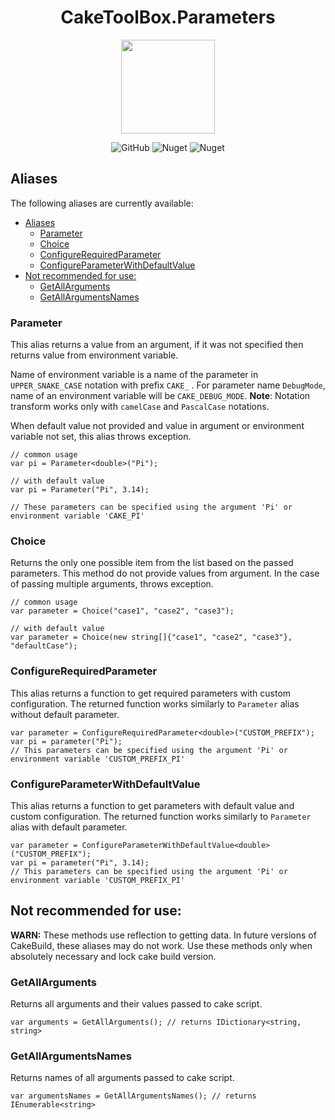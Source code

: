 <h1 align="center">CakeToolBox.Parameters</h1>

<p align="center">
  <img width="150px" src="https://res.cloudinary.com/evg-abramovitch/image/upload/v1584908793/CakeToolBox/cake-tool-box.png">
</p>

<p align="center">
  <img alt="GitHub" src="https://img.shields.io/github/license/evg4b/CakeToolBox">
  <img alt="Nuget" src="https://img.shields.io/nuget/dt/CakeToolBox.Parameters">
  <img alt="Nuget" src="https://img.shields.io/nuget/v/CakeToolBox.Parameters">
</p>

## Aliases

The following aliases are currently available:

- [Aliases](#aliases)
  - [Parameter](#parameter)
  - [Choice](#choice)
  - [ConfigureRequiredParameter](#configurerequiredparameter)
  - [ConfigureParameterWithDefaultValue](#configureparameterwithdefaultvalue)
- [Not recommended for use:](#not-recommended-for-use)
  - [GetAllArguments](#getallarguments)
  - [GetAllArgumentsNames](#getallargumentsnames)

### Parameter

This alias returns a value from an argument, if it was not specified then returns value from environment variable.

Name of environment variable is a name of the parameter in `UPPER_SNAKE_CASE` notation with prefix `CAKE_` . For parameter name `DebugMode`, name of an environment variable will be `CAKE_DEBUG_MODE`. **Note**: Notation transform works only with `camelCase` and `PascalCase` notations.

When default value not provided and value in argument or environment variable not set, this alias throws exception.

``` CSharp
// common usage
var pi = Parameter<double>("Pi");

// with default value
var pi = Parameter("Pi", 3.14);

// These parameters can be specified using the argument 'Pi' or environment variable 'CAKE_PI'
```

### Choice

Returns the only one possible item from the list based on the passed parameters. This method do not provide values from argument.
In the case of passing multiple arguments, throws exception.

``` CSharp
// common usage
var parameter = Choice("case1", "case2", "case3");

// with default value
var parameter = Choice(new string[]{"case1", "case2", "case3"}, "defaultCase");
```

### ConfigureRequiredParameter

This alias returns a function to get required parameters with custom configuration. The returned function works similarly to `Parameter` alias without default parameter.

``` CSharp
var parameter = ConfigureRequiredParameter<double>("CUSTOM_PREFIX");
var pi = parameter("Pi");
// This parameters can be specified using the argument 'Pi' or environment variable 'CUSTOM_PREFIX_PI'
```

### ConfigureParameterWithDefaultValue

This alias returns a function to get parameters with default value and custom configuration. The returned function works similarly to `Parameter` alias with default parameter.

``` CSharp
var parameter = ConfigureParameterWithDefaultValue<double>("CUSTOM_PREFIX");
var pi = parameter("Pi", 3.14);
// This parameters can be specified using the argument 'Pi' or environment variable 'CUSTOM_PREFIX_PI'
```

## Not recommended for use:

**WARN:** These methods use reflection to getting data. In future versions of CakeBuild, these aliases may do not work. Use these methods only when absolutely necessary and lock cake build version.

### GetAllArguments

Returns all arguments and their values ​​passed to cake script.

``` CSharp
var arguments = GetAllArguments(); // returns IDictionary<string, string>
```

### GetAllArgumentsNames

Returns names of all arguments ​​passed to cake script.

``` CSharp
var argumentsNames = GetAllArgumentsNames(); // returns IEnumerable<string>
```
